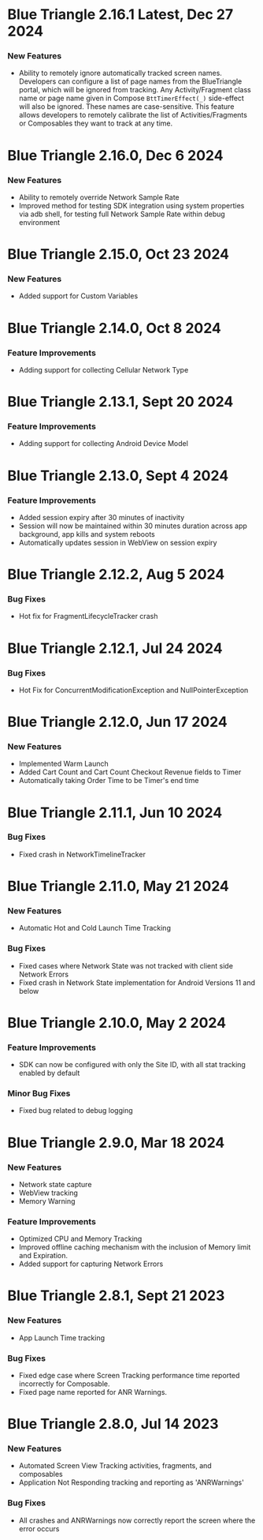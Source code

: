 # Blue Triangle 2.16.1 Latest, Dec 27 2024
### New Features
- Ability to remotely ignore automatically tracked screen names. Developers can configure a list of page names from the BlueTriangle portal, which will be ignored from tracking. Any Activity/Fragment class name or page name given in Compose `BttTimerEffect(_)` side-effect will also be ignored. These names are case-sensitive. This feature allows developers to remotely calibrate the list of Activities/Fragments or Composables they want to track at any time.

# Blue Triangle 2.16.0, Dec 6 2024
### New Features
- Ability to remotely override Network Sample Rate
- Improved method for testing SDK integration using system properties via adb shell, for testing full Network Sample Rate within debug environment

# Blue Triangle 2.15.0, Oct 23 2024
### New Features
- Added support for Custom Variables

# Blue Triangle 2.14.0, Oct 8 2024
### Feature Improvements
- Adding support for collecting Cellular Network Type

# Blue Triangle 2.13.1, Sept 20 2024
### Feature Improvements
- Adding support for collecting Android Device Model

# Blue Triangle 2.13.0, Sept 4 2024
### Feature Improvements
- Added session expiry after 30 minutes of inactivity
- Session will now be maintained within 30 minutes duration across app background, app kills and system reboots
- Automatically updates session in WebView on session expiry

# Blue Triangle 2.12.2, Aug 5 2024
### Bug Fixes
- Hot fix for FragmentLifecycleTracker crash

# Blue Triangle 2.12.1, Jul 24 2024
### Bug Fixes
- Hot Fix for ConcurrentModificationException and NullPointerException

# Blue Triangle 2.12.0, Jun 17 2024
### New Features
- Implemented Warm Launch
- Added Cart Count and Cart Count Checkout Revenue fields to Timer
- Automatically taking Order Time to be Timer's end time

# Blue Triangle 2.11.1, Jun 10 2024
### Bug Fixes
- Fixed crash in NetworkTimelineTracker

# Blue Triangle 2.11.0, May 21 2024
### New Features
- Automatic Hot and Cold Launch Time Tracking
### Bug Fixes
- Fixed cases where Network State was not tracked with client side Network Errors
- Fixed crash in Network State implementation for Android Versions 11 and below

# Blue Triangle 2.10.0, May 2 2024
### Feature Improvements
- SDK can now be configured with only the Site ID, with all stat tracking enabled by default
### Minor Bug Fixes
- Fixed bug related to debug logging

# Blue Triangle 2.9.0, Mar 18 2024
### New Features
- Network state capture
- WebView tracking
- Memory Warning
### Feature Improvements
- Optimized CPU and Memory Tracking
- Improved offline caching mechanism with the inclusion of Memory limit and Expiration.
- Added support for capturing Network Errors

# Blue Triangle 2.8.1, Sept 21 2023
### New Features
- App Launch Time tracking
### Bug Fixes
- Fixed edge case where Screen Tracking performance time reported incorrectly for Composable.
- Fixed page name reported for ANR Warnings.

# Blue Triangle 2.8.0, Jul 14 2023
### New Features
- Automated Screen View Tracking activities, fragments, and composables
- Application Not Responding tracking and reporting as 'ANRWarnings'
### Bug Fixes
- All crashes and ANRWarnings now correctly report the screen where the error occurs